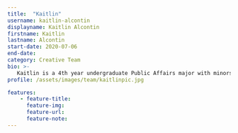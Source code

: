 ```yaml
---
title:  "Kaitlin"
username: kaitlin-alcontin
displayname: Kaitlin Alcontin
firstname: Kaitlin
lastname: Alcontin
start-date: 2020-07-06 
end-date:
category: Creative Team
bio: >- 
   Kaitlin is a 4th year undergraduate Public Affairs major with minors in Environmental Systems and Society and Asian American studies. She is passionate about community engaged research and also works on UCLA Library social media. 
profile: /assets/images/team/kaitlinpic.jpg

features:
    - feature-title: 
      feature-img: 
      feature-url: 
      feature-note: 
---
```

